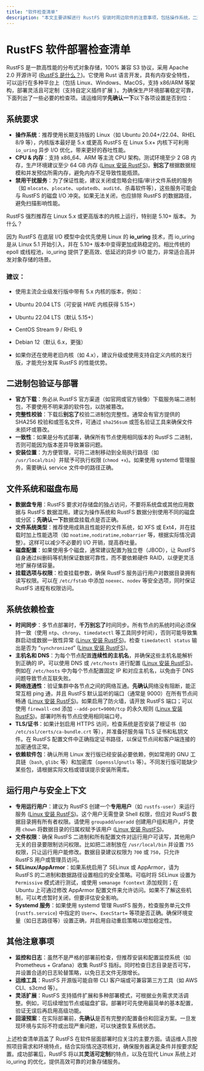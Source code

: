 ```yaml
---
title: "软件检查清单"
description: "本文主要讲解进行 RustFS 安装时周边软件的注意事项，包括操作系统，二进制包等。"
---
```




# RustFS 软件部署检查清单

RustFS 是一款高性能的分布式对象存储，100% 兼容 S3 协议，采用 Apache 2.0 开源许可 ([RustFS 是什么？](https://rustfs.com/docs/#:~:text=RustFS%E6%98%AF%E4%B8%80%E7%A7%8D%E5%AF%B9%E8%B1%A1%E5%AD%98%E5%82%A8%E8%A7%A3%E5%86%B3%E6%96%B9%E6%A1%88%EF%BC%8C%E4%BD%BF%E7%94%A8Apache2%20%E8%AE%B8%E5%8F%AF%E8%AF%81%E5%8F%91%E8%A1%8C%E7%9A%84%E5%BC%80%E6%BA%90%E5%88%86%E5%B8%83%E5%BC%8F%E5%AF%B9%E8%B1%A1%E5%AD%98%E5%82%A8%E3%80%82))。它使用 Rust 语言开发，具有内存安全特性，可以运行在多种平台上（包括 Linux、Windows、MacOS，支持 x86/ARM 等架构，部署灵活且可定制（支持自定义插件扩展 ）。为确保生产环境部署稳定可靠，下面列出了一些必要的检查项。请运维同学**先确认一下**以下各项设置是否到位：

## 系统要求

- **操作系统**：推荐使用长期支持版的 Linux（如 Ubuntu 20.04+/22.04、RHEL 8/9 等），内核版本最好是 5.x 或更高 RustFS 在 Linux 5.x+ 内核下可利用 `io_uring` 异步 I/O 优化，带来更好的吞吐性能。 
- **CPU & 内存**：支持 x86_64、ARM 等主流 CPU 架构。测试环境至少 2 GB 内存，生产环境建议至少 64 GB 内存 ([Linux 安装 RustFS](https://rustfs.com/docs/install/linux/#:~:text=2))。**别忘了**根据数据规模和并发预估所需内存，避免内存不足导致性能瓶颈。 
- **禁用干扰服务**：为了保证性能，建议关闭或忽略会扫描/审计文件系统的服务（如 `mlocate`、`plocate`、`updatedb`、`auditd`、杀毒软件等），这些服务可能会与 RustFS 的磁盘 I/O 冲突。如果无法关闭，也应排除 RustFS 的数据路径，避免扫描影响性能。 

RustFS 强烈推荐在 Linux 5.x 或更高版本的内核上运行，特别是 5.10+ 版本。
为什么？

因为 RustFS 在底层 I/O 模型中会优先使用 Linux 的 **io_uring** 技术，而 io_uring 是从 Linux 5.1 开始引入，并在 5.10+ 版本中变得更加成熟稳定的。相比传统的 epoll 或线程池，io_uring 提供了更高效、低延迟的异步 I/O 能力，非常适合高并发对象存储的场景。

### 建议：

- 使用主流企业级发行版中带有 5.x 内核的版本，例如：
 - Ubuntu 20.04 LTS（可安装 HWE 内核获得 5.15+）
 - Ubuntu 22.04 LTS（默认 5.15+）
 - CentOS Stream 9 / RHEL 9
 - Debian 12（默认 6.x，更强）

- 如果你还在使用老旧内核（如 4.x），建议升级或使用支持自定义内核的发行版，才能充分发挥 RustFS 的性能优势。




## 二进制包验证与部署

- **官方下载**：务必从 RustFS 官方渠道（如官网或官方镜像）下载服务端二进制包，不要使用不明来源的软件包，以防被篡改。 
- **完整性校验**：下载后**别忘了**校验二进制包完整性。通常会有官方提供的 SHA256 校验和或签名文件，可通过 `sha256sum` 或签名验证工具来确保文件未损坏或篡改。 
- **一致性**：如果是分布式部署，确保所有节点使用相同版本的 RustFS 二进制，否则可能因为版本差异导致兼容问题。 
- **安装位置**：为方便管理，可将二进制移动到全局执行路径（如 `/usr/local/bin`）并赋予可执行权限 (`chmod +x`)。如果使用 systemd 管理服务，需要确认 service 文件中的路径正确。 



## 文件系统和磁盘布局

- **数据盘专用**：RustFS 要求对存储盘的独占访问，不要将系统盘或其他应用数据与 RustFS 数据混用。建议为操作系统和 RustFS 数据分别使用不同的磁盘或分区；**先确认一下**数据盘挂载点是否正确。 
- **文件系统类型**：推荐使用成熟且性能好的文件系统，如 XFS 或 Ext4，并在挂载时加上性能选项（如 `noatime,nodiratime,nobarrier` 等，根据实际情况调整）。这样可以减少不必要的 I/O 开销，提高吞吐量。 
- **磁盘配置**：如果使用多个磁盘，通常建议配置为独立卷（JBOD），让 RustFS 自身通过纠删码等机制保证数据可靠性，而不要依赖硬件 RAID，以便更灵活地扩展存储容量。 
- **挂载选项与权限**：检查挂载参数，确保 RustFS 服务运行用户对数据目录拥有读写权限。可以在 `/etc/fstab` 中添加 `noexec`、`nodev` 等安全选项，同时保证 RustFS 进程有权限访问。 

## 系统依赖检查

- **时间同步**：多节点部署时，**千万别忘了**时间同步。所有节点的系统时间必须保持一致（使用 `ntp`、`chrony`、`timedatectl` 等工具同步时间），否则可能导致集群启动或数据一致性异常 ([Linux 安装 RustFS](https://rustfs.com/docs/install/linux/#:~:text=2))。检查 `timedatectl status` 输出是否为 “`synchronized`” ([Linux 安装 RustFS](https://rustfs.com/docs/install/linux/#:~:text=2))。 
- **主机名和 DNS**：为每个节点配置**连续性的主机名**，并确保这些主机名能解析到正确的 IP。可以使用 DNS 或 `/etc/hosts` 进行配置 ([Linux 安装 RustFS](https://rustfs.com/docs/install/linux/#:~:text=2))。例如在 `/etc/hosts` 中为每个节点配置固定 IP 和对应主机名，以免由于 DNS 问题导致节点互联失败。 
- **网络连通性**：验证集群中各节点之间的网络互通。**先确认**网络没有阻断，能正常互相 ping 通，并且 RustFS 默认监听的端口（通常是 9000）在所有节点间畅通 ([Linux 安装 RustFS](https://rustfs.com/docs/install/linux/#:~:text=%E6%88%96%E8%80%85%E6%94%BE%E8%A1%8CRustFS%E7%9A%849000%E7%AB%AF%E5%8F%A3%EF%BC%9A))。如果启用了防火墙，请开放 RustFS 端口；可以使用 `firewall-cmd` 添加 `--add-port=9000/tcp` 的永久规则 ([Linux 安装 RustFS](https://rustfs.com/docs/install/linux/#:~:text=%E6%88%96%E8%80%85%E6%94%BE%E8%A1%8CRustFS%E7%9A%849000%E7%AB%AF%E5%8F%A3%EF%BC%9A))。部署时所有节点应使用相同端口号。 
- **TLS/证书**：如果计划启用 HTTPS 访问，检查系统是否安装了根证书（如 `/etc/ssl/certs/ca-bundle.crt` 等），并准备好服务端 TLS 证书和私钥文件。在 RustFS 配置文件中正确指定证书路径，以保证节点间和客户端连接的加密通信正常。 
- **依赖软件包**：确认所用 Linux 发行版已经安装必要依赖，例如常用的 GNU 工具链（`bash`, `glibc` 等）和加密库（`openssl`/`gnutls` 等）。不同发行版可能缺少某些包，请根据实际文档或错误提示安装所需库。 

## 运行用户与安全上下文

- **专用运行用户**：建议为 RustFS 创建一个**专用用户**（如 `rustfs-user`）来运行服务 ([Linux 安装 RustFS](https://rustfs.com/docs/install/linux/#:~:text=%E4%B8%89%E3%80%81%E9%85%8D%E7%BD%AE%E7%94%A8%E6%88%B7%E5%90%8D))。这个用户无需登录 Shell 权限，但应对 RustFS 数据目录拥有所有者权限。请使用 `groupadd`/`useradd` 创建用户组和用户，并使用 `chown` 将数据目录的归属权赋予该用户 ([Linux 安装 RustFS](https://rustfs.com/docs/install/linux/#:~:text=%E4%B8%89%E3%80%81%E9%85%8D%E7%BD%AE%E7%94%A8%E6%88%B7%E5%90%8D))。 
- **文件权限**：确保 RustFS 二进制和所有配置文件对运行用户可读写，其他用户无关的目录要限制访问权限。比如把二进制放在 `/usr/local/bin` 并设置 `755` 权限，只让运行用户能修改。数据目录建议权限为 `700` 或 `750`，只允许 RustFS 用户或管理员访问。 
- **SELinux/AppArmor**：如果系统启用了 SELinux 或 AppArmor，请为 RustFS 的二进制和数据路径设置相应的安全策略。可临时将 SELinux 设置为 `Permissive` 模式进行测试，或使用 `semanage fcontext` 添加规则；在 Ubuntu 上可通过修改 AppArmor 配置文件来允许访问。如果不了解这些机制，可以考虑暂时关闭，但要评估安全影响。 
- **Systemd 服务**：如果使用 systemd 管理 RustFS 服务，检查服务单元文件 (`rustfs.service`) 中指定的 `User=`、`ExecStart=` 等项是否正确。确保环境变量（如日志路径等）设置正确，并启用自动重启策略以增加稳定性。 

## 其他注意事项

- **监控和日志**：虽然不是严格的部署前检查，但推荐安装和配置监控系统（如 Prometheus + Grafana）收集 RustFS 指标。同时检查日志目录是否可写，并设置合适的日志轮替策略，以免日志文件无限增长。 
- **运维工具**：RustFS 开源版可能自带 CLI 客户端或可兼容第三方工具（如 AWS CLI、s3cmd 等）。 
- **灵活扩展**：RustFS 支持插件扩展和多种部署模式，可根据业务需求灵活调整。例如，可后续增加节点或磁盘扩容。部署时可先使用最简单的基本配置，验证无误后再启用高级功能。 
- **回滚预案**：在实际部署前，**先确认**是否有完整的配置备份和回滚方案。一旦发现环境与实际不符或出现严重问题，可以快速恢复系统状态。 

上述检查清单涵盖了 RustFS 在软件层面部署时应关注的主要方面。请运维人员按照项目需求和环境特点，结合实际情况逐项核对，确保服务器满足条件并按要求配置。成功部署后，RustFS 将以其**灵活可定制**的特点，以及在现代 Linux 系统上对 io_uring 的优化，提供高效可靠的对象存储服务。


